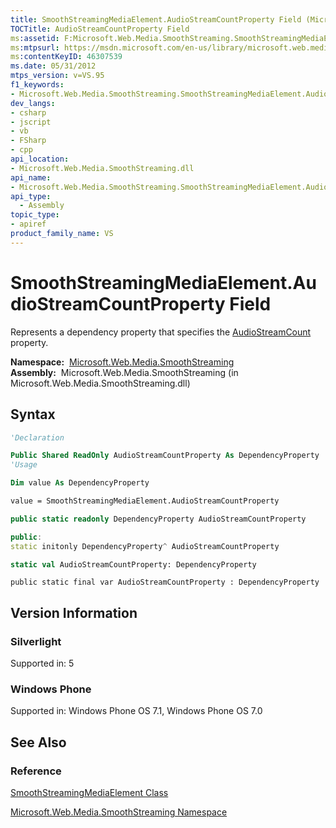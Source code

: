 ```yaml
---
title: SmoothStreamingMediaElement.AudioStreamCountProperty Field (Microsoft.Web.Media.SmoothStreaming)
TOCTitle: AudioStreamCountProperty Field
ms:assetid: F:Microsoft.Web.Media.SmoothStreaming.SmoothStreamingMediaElement.AudioStreamCountProperty
ms:mtpsurl: https://msdn.microsoft.com/en-us/library/microsoft.web.media.smoothstreaming.smoothstreamingmediaelement.audiostreamcountproperty(v=VS.95)
ms:contentKeyID: 46307539
ms.date: 05/31/2012
mtps_version: v=VS.95
f1_keywords:
- Microsoft.Web.Media.SmoothStreaming.SmoothStreamingMediaElement.AudioStreamCountProperty
dev_langs:
- csharp
- jscript
- vb
- FSharp
- cpp
api_location:
- Microsoft.Web.Media.SmoothStreaming.dll
api_name:
- Microsoft.Web.Media.SmoothStreaming.SmoothStreamingMediaElement.AudioStreamCountProperty
api_type:
  - Assembly
topic_type:
- apiref
product_family_name: VS
---
```


# SmoothStreamingMediaElement.AudioStreamCountProperty Field

Represents a dependency property that specifies the [AudioStreamCount](smoothstreamingmediaelement-audiostreamcount-property-microsoft-web-media-smoothstreaming_1.md) property.

**Namespace:**  [Microsoft.Web.Media.SmoothStreaming](microsoft-web-media-smoothstreaming-namespace_1.md)  
**Assembly:**  Microsoft.Web.Media.SmoothStreaming (in Microsoft.Web.Media.SmoothStreaming.dll)

## Syntax

```vb
'Declaration

Public Shared ReadOnly AudioStreamCountProperty As DependencyProperty
'Usage

Dim value As DependencyProperty

value = SmoothStreamingMediaElement.AudioStreamCountProperty
```

```csharp
public static readonly DependencyProperty AudioStreamCountProperty
```

```cpp
public:
static initonly DependencyProperty^ AudioStreamCountProperty
```

``` fsharp
static val AudioStreamCountProperty: DependencyProperty
```

```jscript
public static final var AudioStreamCountProperty : DependencyProperty
```

## Version Information

### Silverlight

Supported in: 5  

### Windows Phone

Supported in: Windows Phone OS 7.1, Windows Phone OS 7.0  

## See Also

### Reference

[SmoothStreamingMediaElement Class](smoothstreamingmediaelement-class-microsoft-web-media-smoothstreaming_1.md)

[Microsoft.Web.Media.SmoothStreaming Namespace](microsoft-web-media-smoothstreaming-namespace_1.md)

